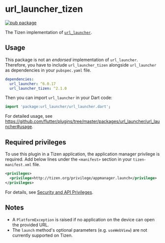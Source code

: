 # url_launcher_tizen

[![pub package](https://img.shields.io/pub/v/url_launcher_tizen.svg)](https://pub.dev/packages/url_launcher_tizen)

The Tizen implementation of [`url_launcher`](https://github.com/flutter/plugins/tree/master/packages/url_launcher).

## Usage

This package is not an _endorsed_ implementation of `url_launcher`. Therefore, you have to include `url_launcher_tizen` alongside `url_launcher` as dependencies in your `pubspec.yaml` file.

```yaml
dependencies:
  url_launcher: ^6.0.17
  url_launcher_tizen: ^2.1.0
```

Then you can import `url_launcher` in your Dart code:

```dart
import 'package:url_launcher/url_launcher.dart';
```

For detailed usage, see https://github.com/flutter/plugins/tree/master/packages/url_launcher/url_launcher#usage.

## Required privileges

To use this plugin in a Tizen application, the application manager privilege is required. Add below lines under the `<manifest>` section in your `tizen-manifest.xml` file.

```xml
<privileges>
  <privilege>http://tizen.org/privilege/appmanager.launch</privilege>
</privileges>
```

For details, see [Security and API Privileges](https://docs.tizen.org/application/dotnet/tutorials/sec-privileges).

## Notes

- A `PlatformException` is raised if no application on the device can open the provided URL.
- The `launch` method's optional parameters (e.g. `useWebView`) are not currently supported on Tizen.
